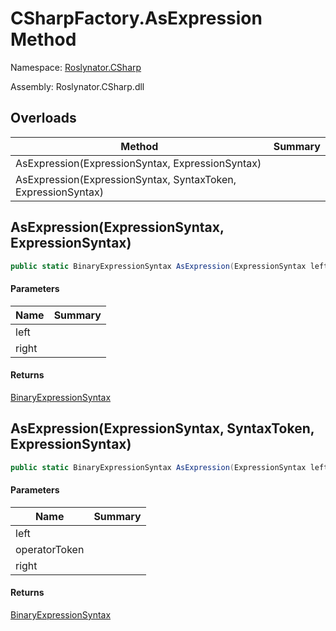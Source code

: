 # CSharpFactory\.AsExpression Method

Namespace: [Roslynator.CSharp](../../README.md)

Assembly: Roslynator\.CSharp\.dll

## Overloads

| Method | Summary |
| ------ | ------- |
| AsExpression\(ExpressionSyntax, ExpressionSyntax\) | |
| AsExpression\(ExpressionSyntax, SyntaxToken, ExpressionSyntax\) | |

## AsExpression\(ExpressionSyntax, ExpressionSyntax\)

```csharp
public static BinaryExpressionSyntax AsExpression(ExpressionSyntax left, ExpressionSyntax right)
```

#### Parameters

| Name | Summary |
| ---- | ------- |
| left | |
| right | |

#### Returns

[BinaryExpressionSyntax](https://docs.microsoft.com/en-us/dotnet/api/microsoft.codeanalysis.csharp.syntax.binaryexpressionsyntax)


## AsExpression\(ExpressionSyntax, SyntaxToken, ExpressionSyntax\)

```csharp
public static BinaryExpressionSyntax AsExpression(ExpressionSyntax left, SyntaxToken operatorToken, ExpressionSyntax right)
```

#### Parameters

| Name | Summary |
| ---- | ------- |
| left | |
| operatorToken | |
| right | |

#### Returns

[BinaryExpressionSyntax](https://docs.microsoft.com/en-us/dotnet/api/microsoft.codeanalysis.csharp.syntax.binaryexpressionsyntax)


